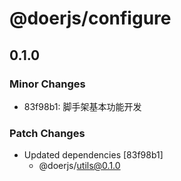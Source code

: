 # @doerjs/configure

## 0.1.0

### Minor Changes

- 83f98b1: 脚手架基本功能开发

### Patch Changes

- Updated dependencies [83f98b1]
  - @doerjs/utils@0.1.0
